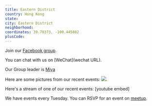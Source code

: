 ```yaml
---
title: Eastern District
country: Hong Kong
state: 
city: Eastern District
neighborhood: 
coordinates: 39.78373, -100.445882
plusCode:
---
```

Join our [Facebook group](https://www.facebook.com/groups/free.code.camp.hong.kong.eastern.district).

You can chat with us on [WeChat](wechat URL).

Our Group leader is [Miya](freecodecamp.org/miya)

Here are some pictures from our recent events:
![](https://scontent-dft4-2.xx.fbcdn.net/v/t31.0-8/11187854_10206389067747123_7576822666849626492_o.jpg?oh=06882e988a0410c0b0599a162a4a8a5e&oe=5954DEF2).

Here's a stream of one of our recent events:
[youtube embed]

We have events every Tuesday. You can RSVP for an event on [meetup](meetupurl).
